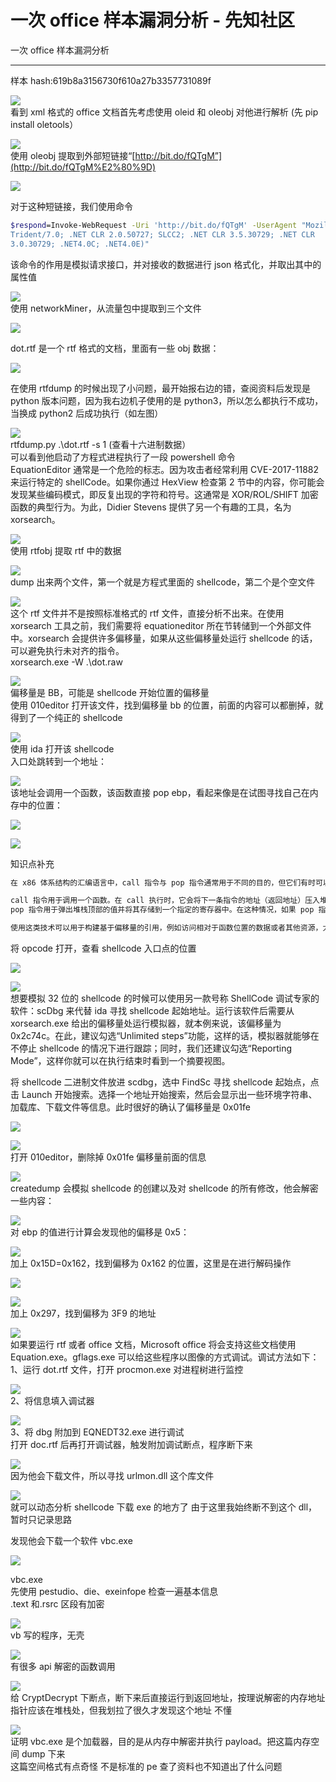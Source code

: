 

# 一次 office 样本漏洞分析 - 先知社区

一次 office 样本漏洞分析

- - -

样本 hash:619b8a3156730f610a27b3357731089f

[![](assets/1706771279-a4ca308f3c689b2acbe196565dbee59c.png)](https://xzfile.aliyuncs.com/media/upload/picture/20240126101149-434265dc-bbf0-1.png)  
看到 xml 格式的 office 文档首先考虑使用 oleid 和 oleobj 对他进行解析 (先 pip install oletools）

[![](assets/1706771279-83ca36b66be610d609056c9d57d20365.png)](https://xzfile.aliyuncs.com/media/upload/picture/20240126101202-4b17e232-bbf0-1.png)  
使用 oleobj 提取到外部短链接“[http://bit.do/fQTgM”](http://bit.do/fQTgM%E2%80%9D)

[![](assets/1706771279-4ead9b02a962e66febe12951c65c8e6a.png)](https://xzfile.aliyuncs.com/media/upload/picture/20240130180923-a4280fa4-bf57-1.png)

对于这种短链接，我们使用命令

```bash
$respond=Invoke-WebRequest -Uri 'http://bit.do/fQTgM' -UserAgent "Mozilla/4.0 (compatible; MSIE 7.0; Windows NT 6.1; Win64; x64; 
Trident/7.0; .NET CLR 2.0.50727; SLCC2; .NET CLR 3.5.30729; .NET CLR 
3.0.30729; .NET4.0C; .NET4.0E)"
```

该命令的作用是模拟请求接口，并对接收的数据进行 json 格式化，并取出其中的属性值

[![](assets/1706771279-423e012018212c464b3202631885e918.png)](https://xzfile.aliyuncs.com/media/upload/picture/20240130181012-c1cdda7a-bf57-1.png)  
使用 networkMiner，从流量包中提取到三个文件

[![](assets/1706771279-4df3ec3a6d97f2f9b3b2a557685e932e.png)](https://xzfile.aliyuncs.com/media/upload/picture/20240130181024-c8b21b26-bf57-1.png)

dot.rtf 是一个 rtf 格式的文档，里面有一些 obj 数据：

[![](assets/1706771279-95320eac97c524235305607b34a5d1c9.png)](https://xzfile.aliyuncs.com/media/upload/picture/20240130181047-d67b48a4-bf57-1.png)

在使用 rtfdump 的时候出现了小问题，最开始报右边的错，查阅资料后发现是 python 版本问题，因为我右边机子使用的是 python3，所以怎么都执行不成功，当换成 python2 后成功执行（如左图）

[![](assets/1706771279-b1addb44481aa8af45d211b06b5baa5b.png)](https://xzfile.aliyuncs.com/media/upload/picture/20240130181057-dc48197e-bf57-1.png)  
rtfdump.py .\\dot.rtf -s 1 (查看十六进制数据）  
可以看到他启动了方程式进程执行了一段 powershell 命令  
EquationEditor 通常是一个危险的标志。因为攻击者经常利用 CVE-2017-11882 来运行特定的 shellCode。如果你通过 HexView 检查第 2 节中的内容，你可能会发现某些编码模式，即反复出现的字符和符号。这通常是 XOR/ROL/SHIFT 加密函数的典型行为。为此，Didier Stevens 提供了另一个有趣的工具，名为 xorsearch。

[![](assets/1706771279-a6eae67042856f6d393a15bbcfd3ddb2.png)](https://xzfile.aliyuncs.com/media/upload/picture/20240130181106-e1eca714-bf57-1.png)  
使用 rtfobj 提取 rtf 中的数据

[![](assets/1706771279-a96e188026f732b47717029b9687d62f.png)](https://xzfile.aliyuncs.com/media/upload/picture/20240130181115-e6f1f930-bf57-1.png)  
dump 出来两个文件，第一个就是方程式里面的 shellcode，第二个是个空文件

[![](assets/1706771279-4697474eabe782c886fd3b52d3ab1ce6.png)](https://xzfile.aliyuncs.com/media/upload/picture/20240130181121-eaa14bc6-bf57-1.png)  
这个 rtf 文件并不是按照标准格式的 rtf 文件，直接分析不出来。在使用 xorsearch 工具之前，我们需要将 equationeditor 所在节转储到一个外部文件中。xorsearch 会提供许多偏移量，如果从这些偏移量处运行 shellcode 的话，可以避免执行未对齐的指令。  
xorsearch.exe -W .\\dot.raw

[![](assets/1706771279-d9d20a8b95104e3484ad084b8eb06abd.png)](https://xzfile.aliyuncs.com/media/upload/picture/20240130181202-0351c60a-bf58-1.png)  
偏移量是 BB，可能是 shellcode 开始位置的偏移量  
使用 010editor 打开该文件，找到偏移量 bb 的位置，前面的内容可以都删掉，就得到了一个纯正的 shellcode

[![](assets/1706771279-82a4336e2adbf085d1aeb37dd536d694.png)](https://xzfile.aliyuncs.com/media/upload/picture/20240130181210-07fe09fc-bf58-1.png)  
使用 ida 打开该 shellcode  
入口处跳转到一个地址：

[![](assets/1706771279-1b129a995607fbb7525a08d12c7bd6bc.png)](https://xzfile.aliyuncs.com/media/upload/picture/20240130181216-0b84f14e-bf58-1.png)  
该地址会调用一个函数，该函数直接 pop ebp，看起来像是在试图寻找自己在内存中的位置：

[![](assets/1706771279-0c3f15bd040fa37adceff78dbe93753e.png)](https://xzfile.aliyuncs.com/media/upload/picture/20240130181223-0f9775b8-bf58-1.png)

[![](assets/1706771279-16e18e9c1cf0e52bd83502f95f896c36.png)](https://xzfile.aliyuncs.com/media/upload/picture/20240130181225-10aba6a4-bf58-1.png)

知识点补充

```bash
在 x86 体系结构的汇编语言中，call 指令与 pop 指令通常用于不同的目的，但它们有时可以一起使用来进行特定的技巧，比如寻找当前代码的内存地址。

call 指令用于调用一个函数。在 call 执行时，它会将下一条指令的地址（返回地址）压入堆栈，并将程序计数器（PC）更新为被调用函数的起始地址。这样当被调用的函数执行完毕后，可以通过栈上的返回地址回到调用它的地方继续执行。
pop 指令用于弹出堆栈顶部的值并将其存储到一个指定的寄存器中。在这种情况，如果 pop 指令紧跟在 call 指令之后，在同一个函数中，这通常是一种技巧，用于获取当前函数的地址。

使用这类技术可以用于构建基于偏移量的引用，例如访问相对于函数位置的数据或者其他资源，尤其常见于生成 Shellcode 时，因为 Shellcode 通常需要在不知道确切加载地址的情况下执行。
```

将 opcode 打开，查看 shellcode 入口点的位置

[![](assets/1706771279-486649df64af70ff1784e074e6bdc668.png)](https://xzfile.aliyuncs.com/media/upload/picture/20240130181254-221bb794-bf58-1.png)

[![](assets/1706771279-c677e5d2aa508177ca5a9e7c161e2115.png)](https://xzfile.aliyuncs.com/media/upload/picture/20240130181256-2393ff78-bf58-1.png)  
想要模拟 32 位的 shellcode 的时候可以使用另一款号称 ShellCode 调试专家的软件：scDbg 来代替 ida 寻找 shellcode 起始地址。运行该软件后需要从 xorsearch.exe 给出的偏移量处运行模拟器，就本例来说，该偏移量为 0x2c74c。在此，建议勾选“Unlimited steps”功能，这样的话，模拟器就能够在不停止 shellcode 的情况下进行跟踪；同时，我们还建议勾选“Reporting Mode”，这样你就可以在执行结束时看到一个摘要视图。

将 shellcode 二进制文件放进 scdbg，选中 FindSc 寻找 shellcode 起始点，点击 Launch 开始搜索。选择一个地址开始搜索，然后会显示出一些环境字符串、加载库、下载文件等信息。此时很好的确认了偏移量是 0x01fe

[![](assets/1706771279-504cb118d1bdf87dfb6f90d29aecd5ad.png)](https://xzfile.aliyuncs.com/media/upload/picture/20240130181311-2c12b8ba-bf58-1.png)

[![](assets/1706771279-d3c6a2ea351ecca926714e5641e62d01.png)](https://xzfile.aliyuncs.com/media/upload/picture/20240130181313-2d493de4-bf58-1.png)  
打开 010editor，删除掉 0x01fe 偏移量前面的信息

[![](assets/1706771279-6f2a835b0027587f8fdb55351a256ba5.png)](https://xzfile.aliyuncs.com/media/upload/picture/20240130181318-30a0d0f6-bf58-1.png)  
createdump 会模拟 shellcode 的创建以及对 shellcode 的所有修改，他会解密一些内容：

[![](assets/1706771279-dbba0ceadc7d621859185adbf221507b.png)](https://xzfile.aliyuncs.com/media/upload/picture/20240130181326-34f92c84-bf58-1.png)  
对 ebp 的值进行计算会发现他的偏移是 0x5：

[![](assets/1706771279-ef4e4547bd036a21b97a82b01db1a9b9.png)](https://xzfile.aliyuncs.com/media/upload/picture/20240130181332-39060482-bf58-1.png)  
加上 0x15D=0x162，找到偏移为 0x162 的位置，这里是在进行解码操作

[![](assets/1706771279-00a4bf2a1502e5d38f308a6dffa7bf27.png)](https://xzfile.aliyuncs.com/media/upload/picture/20240130181340-3da2f3b0-bf58-1.png)

[![](assets/1706771279-14709475f6b1eb7666dbc5ea978dce7c.png)](https://xzfile.aliyuncs.com/media/upload/picture/20240130181347-41a5ad7c-bf58-1.png)  
加上 0x297，找到偏移为 3F9 的地址

[![](assets/1706771279-4d07af37e10328d3d2d797c0095ef783.png)](https://xzfile.aliyuncs.com/media/upload/picture/20240130181352-44ac695c-bf58-1.png)  
如果要运行 rtf 或者 office 文档，Microsoft office 将会支持这些文档使用 Equation.exe。gflags.exe 可以给这些程序以图像的方式调试。调试方法如下：  
1、运行 dot.rtf 文件，打开 procmon.exe 对进程树进行监控

[![](assets/1706771279-39eb408114c7a773e70e4e6b9fbc29df.png)](https://xzfile.aliyuncs.com/media/upload/picture/20240130181358-48718dec-bf58-1.png)  
2、将信息填入调试器

[![](assets/1706771279-99334737f12544eac90e6196a2c2cdbe.png)](https://xzfile.aliyuncs.com/media/upload/picture/20240130181403-4b6b0adc-bf58-1.png)  
3、将 dbg 附加到 EQNEDT32.exe 进行调试  
打开 doc.rtf 后再打开调试器，触发附加调试断点，程序断下来

[![](assets/1706771279-6c821c5a45f81edc4aa856b3dbf614fb.png)](https://xzfile.aliyuncs.com/media/upload/picture/20240130181410-4f6f2938-bf58-1.png)  
因为他会下载文件，所以寻找 urlmon.dll 这个库文件

[![](assets/1706771279-3fb8d164093b3ddc3d6b48e30ec1d42d.png)](https://xzfile.aliyuncs.com/media/upload/picture/20240130181416-52db3eb8-bf58-1.png)  
就可以动态分析 shellcode 下载 exe 的地方了 由于这里我始终断不到这个 dll，暂时只记录思路

发现他会下载一个软件 vbc.exe

[![](assets/1706771279-9f14abd3ab140ac5a3becb0b56dd6970.png)](https://xzfile.aliyuncs.com/media/upload/picture/20240130181423-57665f44-bf58-1.png)

vbc.exe  
先使用 pestudio、die、exeinfope 检查一遍基本信息  
.text 和.rsrc 区段有加密

[![](assets/1706771279-5e7bc9d877c636c7f79557e529986aa3.png)](https://xzfile.aliyuncs.com/media/upload/picture/20240130181430-5b921216-bf58-1.png)  
vb 写的程序，无壳

[![](assets/1706771279-51c6217cd20a552fcfdf5a0bd1a40983.png)](https://xzfile.aliyuncs.com/media/upload/picture/20240130181436-5f1bfd70-bf58-1.png)  
有很多 api 解密的函数调用

[![](assets/1706771279-37b7949cef601722beb50de928b1ef6e.png)](https://xzfile.aliyuncs.com/media/upload/picture/20240130181451-67e546be-bf58-1.png)  
给 CryptDecrypt 下断点，断下来后直接运行到返回地址，按理说解密的内存地址指针应该在堆栈处，但我划拉了很久才发现这个地址 不懂

[![](assets/1706771279-68b002fefea664c32e6dbb5e3ed05356.png)](https://xzfile.aliyuncs.com/media/upload/picture/20240130181456-6ace9dc6-bf58-1.png)  
证明 vbc.exe 是个加载器，目的是从内存中解密并执行 payload。把这篇内存空间 dump 下来  
这篇空间格式有点奇怪 不是标准的 pe 查了资料也不知道出了什么问题

